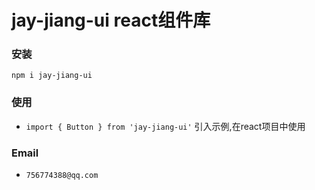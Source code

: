 # jay-jiang-ui react组件库


### 安装

`npm i jay-jiang-ui`

### 使用

- `import { Button } from 'jay-jiang-ui'` 引入示例,在react项目中使用

### Email
- `756774388@qq.com`

